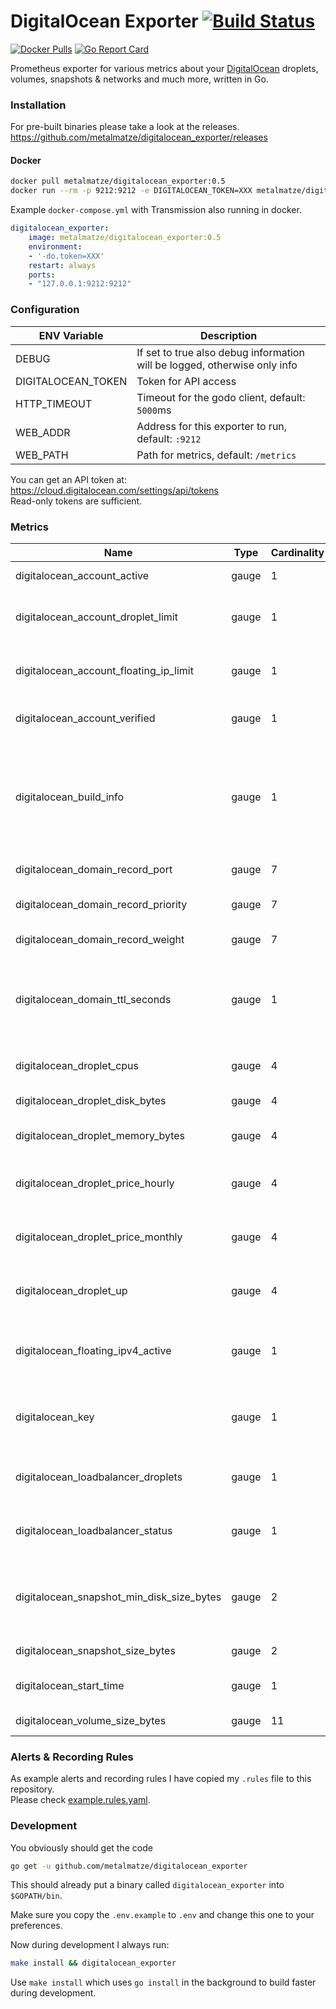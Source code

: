# DigitalOcean Exporter [![Build Status](https://drone.github.matthiasloibl.com/api/badges/metalmatze/digitalocean_exporter/status.svg)](https://drone.github.matthiasloibl.com/metalmatze/digitalocean_exporter)

[![Docker Pulls](https://img.shields.io/docker/pulls/metalmatze/digitalocean_exporter.svg?maxAge=604800)](https://hub.docker.com/r/metalmatze/digitalocean_exporter)
[![Go Report Card](https://goreportcard.com/badge/github.com/metalmatze/digitalocean_exporter)](https://goreportcard.com/report/github.com/metalmatze/digitalocean_exporter)

Prometheus exporter for various metrics about your [DigitalOcean](https://www.digitalocean.com/) droplets, volumes, snapshots & networks and much more, written in Go.

### Installation

For pre-built binaries please take a look at the releases.  
https://github.com/metalmatze/digitalocean_exporter/releases

#### Docker

```bash
docker pull metalmatze/digitalocean_exporter:0.5
docker run --rm -p 9212:9212 -e DIGITALOCEAN_TOKEN=XXX metalmatze/digitalocean_exporter:0.5
```

Example `docker-compose.yml` with Transmission also running in docker.

```yaml
digitalocean_exporter:
    image: metalmatze/digitalocean_exporter:0.5
    environment:
    - '-do.token=XXX'
    restart: always
    ports:
    - "127.0.0.1:9212:9212"
```

### Configuration

ENV Variable | Description
|----------|-----|
| DEBUG | If set to true also debug information will be logged, otherwise only info |
| DIGITALOCEAN_TOKEN | Token for API access |
| HTTP_TIMEOUT | Timeout for the godo client, default: `5000`ms | 
| WEB_ADDR | Address for this exporter to run, default: `:9212` |
| WEB_PATH | Path for metrics, default: `/metrics` |

You can get an API token at: https://cloud.digitalocean.com/settings/api/tokens  
Read-only tokens are sufficient.

### Metrics

|Name                                         |Type     |Cardinality   |Help
|----                                         |----     |-----------   |----
| digitalocean_account_active                 | gauge   | 1            | The status of your account
| digitalocean_account_droplet_limit          | gauge   | 1            | The maximum number of droplet you can use
| digitalocean_account_floating_ip_limit      | gauge   | 1            | The maximum number of floating ips you can use
| digitalocean_account_verified               | gauge   | 1            | 1 if your email address was verified
| digitalocean_build_info                     | gauge   | 1            | A metric with a constant '1' value labeled by version, revision, and branch from which the node_exporter was built.
| digitalocean_domain_record_port             | gauge   | 7            | The port for SRV records
| digitalocean_domain_record_priority         | gauge   | 7            | The priority for SRV and MX records
| digitalocean_domain_record_weight           | gauge   | 7            | The weight for SRV records
| digitalocean_domain_ttl_seconds             | gauge   | 1            | Seconds that clients can cache queried information before a refresh should be requested
| digitalocean_droplet_cpus                   | gauge   | 4            | Droplet's number of CPUs
| digitalocean_droplet_disk_bytes             | gauge   | 4            | Droplet's disk in bytes
| digitalocean_droplet_memory_bytes           | gauge   | 4            | Droplet's memory in bytes
| digitalocean_droplet_price_hourly           | gauge   | 4            | Price of the Droplet billed hourly in dollars
| digitalocean_droplet_price_monthly          | gauge   | 4            | Price of the Droplet billed monthly in dollars
| digitalocean_droplet_up                     | gauge   | 4            | If 1 the droplet is up and running, 0 otherwise
| digitalocean_floating_ipv4_active           | gauge   | 1            | If 1 the floating ip used by a droplet, 0 otherwise
| digitalocean_key                            | gauge   | 1            | Information about keys in your digitalocean account
| digitalocean_loadbalancer_droplets          | gauge   | 1            | The number of droplets this load balancer is proxying to
| digitalocean_loadbalancer_status            | gauge   | 1            | The status of the load balancer, 1 if active
| digitalocean_snapshot_min_disk_size_bytes   | gauge   | 2            | Minimum disk size for a droplet/volume to run this snapshot on in bytes
| digitalocean_snapshot_size_bytes            | gauge   | 2            | Snapshot's size in bytes
| digitalocean_start_time                     | gauge   | 1            | Unix timestamp of the start time
| digitalocean_volume_size_bytes              | gauge   | 11           | Volume's size in bytes

### Alerts & Recording Rules

As example alerts and recording rules I have copied my `.rules` file to this repository.  
Please check [example.rules.yaml](example.rules.yml).

### Development

You obviously should get the code

```bash
go get -u github.com/metalmatze/digitalocean_exporter
```

This should already put a binary called `digitalocean_exporter` into `$GOPATH/bin`.

Make sure you copy the `.env.example` to `.env` and change this one to your preferences.

Now during development I always run:

```bash
make install && digitalocean_exporter
```

Use `make install` which uses `go install` in the background to build faster during development.
